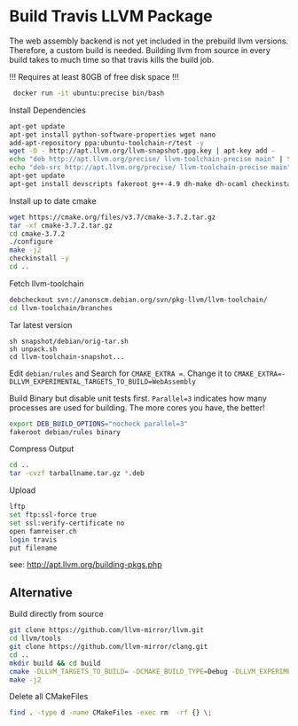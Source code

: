 # Build Travis LLVM Package
The web assembly backend is not yet included in the prebuild llvm versions. Therefore, a custom build is needed. Building llvm from source in every build takes to much time so that travis kills the build job.

!!! Requires at least 80GB of free disk space !!!

```sh
 docker run -it ubuntu:precise bin/bash
 ```
 
Install Dependencies

```sh
apt-get update
apt-get install python-software-properties wget nano
add-apt-repository ppa:ubuntu-toolchain-r/test -y
wget -O - http://apt.llvm.org/llvm-snapshot.gpg.key | apt-key add -
echo "deb http://apt.llvm.org/precise/ llvm-toolchain-precise main" | tee -a /etc/apt/sources.list
echo "deb-src http://apt.llvm.org/precise/ llvm-toolchain-precise main" | tee -a /etc/apt/sources.list
apt-get update
apt-get install devscripts fakeroot g++-4.9 dh-make dh-ocaml checkinstall libffi-dev python-sphinx python-dev swig libjsoncpp-dev help-man subversion rsync quilt help2man chrpath lftp git ocaml -y
```

Install up to date cmake

```sh
wget https://cmake.org/files/v3.7/cmake-3.7.2.tar.gz
tar -xf cmake-3.7.2.tar.gz
cd cmake-3.7.2
./configure
make -j2
checkinstall -y 
cd ..
```

Fetch llvm-toolchain 

```sh
debcheckout svn://anonscm.debian.org/svn/pkg-llvm/llvm-toolchain/ 
cd llvm-toolchain/branches
```

Tar latest version
```
sh snapshot/debian/orig-tar.sh
sh unpack.sh
cd llvm-toolchain-snapshot...
```

Edit `debian/rules` and Search for `CMAKE_EXTRA =`. Change it to `CMAKE_EXTRA=-DLLVM_EXPERIMENTAL_TARGETS_TO_BUILD=WebAssembly`

Build Binary but disable unit tests first. `Parallel=3` indicates how many processes are used for building. The more cores you have, the better!

```sh
export DEB_BUILD_OPTIONS="nocheck parallel=3"
fakeroot debian/rules binary
```

Compress Output

```sh
cd ..
tar -cvzf tarballname.tar.gz *.deb
```


Upload

```bash
lftp 
set ftp:ssl-force true
set ssl:verify-certificate no
open famreiser.ch
login travis 
put filename
```

see: http://apt.llvm.org/building-pkgs.php


## Alternative

Build directly from source

```bash
git clone https://github.com/llvm-mirror/llvm.git
cd llvm/tools
git clone https://github.com/llvm-mirror/clang.git
cd ..
mkdir build && cd build
cmake -DLLVM_TARGETS_TO_BUILD= -DCMAKE_BUILD_TYPE=Debug -DLLVM_EXPERIMENTAL_TARGETS_TO_BUILD=WebAssembly -DLLVM_INCLUDE_EXAMPLES=OFF -DLLVM_INCLUDE_TESTS=OFF ..
make -j2
```

Delete all CMakeFiles

```sh
find . -type d -name CMakeFiles -exec rm  -rf {} \;
```
